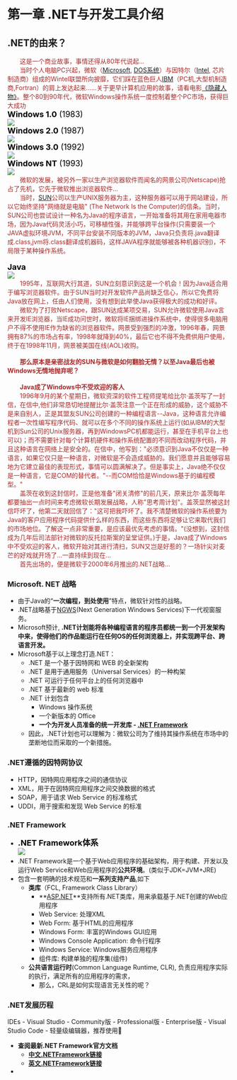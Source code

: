 # **第一章  .NET与开发工具介绍**

## **.NET的由来**？
&emsp;&emsp;<font color = Brown>这是一个商业故事，事情还得从80年代说起...<br>
&emsp;&emsp;当时个人电脑PC兴起，微软（[Microsoft], [DOS系统]）与因特尔（[Intel], 芯片制造商）组成的Wintel联盟所向披靡，它们踩在蓝色巨人[IBM]（PC机,大型机制造商,Fortran）的肩上发达起来......关于更早计算机应用的故事，请看电影[《隐藏人物》]。整个80到90年代，微软Windows操作系统一度控制着整个PC市场，获得巨大成功
 <br><font color = black size =4> **Windows 1.0** (1983) </font> <br>![](./img/1.jpg) 
 <br><font color = black size =4> **Windows 2.0** (1987) </font> <br>![](./img/2.jpg) 
 <br><font color = black size =4> **Windows 3.0** (1992) </font> <br>![](./img/3.jpg) 
 <br><font color = black size =4> **Windows NT** (1993)  </font> <br>![](./img/5.jpg) 
<br>
&emsp;&emsp;微软的发展，被另外一家以生产浏览器软件而闻名的网景公司(Netscape)抢占了先机，它先于微软推出浏览器软件...<br>
&emsp;&emsp;当时，[SUN]公司以生产UNIX服务器为主，这种服务器可以用于网站建设，所以它始终坚持"网络就是电脑"
(The Network Is the Computer)的信条。当时，SUN公司也尝试设计一种名为Java的程序语言，一开始准备将其用在家用电器市场，因为Java代码灵活小巧，可移植性强，并能够跨平台操作(只需要装一个JAVA虚拟环境JVM，不同平台安装不同版本的JVM，Java只负责将.java翻译成.class,jvm将.class翻译成机器码，这样JAVA程序就能够被各种机器识别)，不局限于某种操作系统。
 <br><br><font color = black size =4> **Java**</font> <br>![](./img/java.jpg) <br>
&emsp;&emsp;1995年，互联网大行其道，SUN立刻意识到这是一个机会！因为Java适合用于编写浏览器软件。由于SUN当时对开发软件产品尚缺乏信心，所以它免费将Java放在网上，任由人们使用，没有想到此举使Java获得极大的成功和好评。<br>
&emsp;&emsp;微软为了打败Netscape，跟SUN达成某项交易，SUN允许微软使用Java言来开发IE浏览器，当IE成功问世时，微软将IE捆绑进操作系统中，使得很多电脑用户不得不使用IE作为缺省的浏览器软件。网景受到强烈的冲激，1996年春，网景拥有87%的市场占有率，1998年就降到40%，最后它也不得不免费供用户使用，终于在1998年11月，网景被美国在线(AOL)收购。<br><br>
&emsp;&emsp;**那么原本是亲密战友的SUN与微软是如何翻脸无情？以至Java最后也被Windows无情地抛弃呢？**
<br><br>&emsp;&emsp;**Java成了Windows中不受欢迎的客人** <br>
&emsp;&emsp;1996年9月的某个星期日，微软资深的软件工程师提笔给比尔·盖茨写了一封信，在信中,他们非常恳切地提醒比尔·盖茨注意一个正在形成的威胁，这个威胁不是来自别人，正是其盟友SUN公司创建的一种编程语言--Java，这种语言允许编程者一次性编写程序代码、就可以在多个不同的操作系统上运行(如从IBM的大型机到Sun公司的Unix服务器，再到WindowsPC机都能运行，甚至在手机平台上也可以)；而不需要针对每个计算机硬件和操作系统配置的不同而改动程序代码，并且这种语言在网络上是安全的。在信中，他写到："必须意识到Java不仅仅是一种语言，如果它仅只是一种语言，对微软是不会造成威胁的。我们愿意并且能够容易地为它建立最佳的表现形式，事情可以圆满解决了。但是事实上，Java绝不仅仅是一种语言，它是COM的替代者。"--而COM恰恰是Windows基于的编程模型。"<br>
&emsp;&emsp;盖茨在收到这封信时，正是他准备"闭关清修"的前几天，原来比尔·盖茨每年都要抽出一点时间来考虑微软长期发展战略，人称"思考周计划"。盖茨显然被这封信吓坏了，他第二天就回信了："这可把我吓坏了。我不清楚微软的操作系统要为Java的客户应用程序代码提供什么样的东西，而这些东西将足够让它来取代我们的市场地位。了解这一点非常重要，是应该最优先考虑的事情。"(没想到，这封信成为几年后司法部针对微软的反托拉斯案的呈堂证供。)于是，Java成了Windows中不受欢迎的客人，微软开始对其进行清扫，SUN又岂是好惹的？一场针尖对麦芒的好戏就开场了...一直持续到现在...<br>
&emsp;&emsp;首先出场的，便是微软于2000年6月推出的.NET战略...
</font>

### Microsoft. NET 战略
- 由于Java的“**一次编程，到处使用**”特点，微软针对性的战略。
- .NET战略基于[NGWS](Next Generation Windows Services)下一代视窗服务。
- Microsoft预计, **.NET计划能将各种编程语言的程序员都统一到一个开发架构中来，使得他们的作品能运行在任何OS的任何浏览器上，并实现跨平台、跨语言开发。**
- Microsoft基于以上理念打造.NET：
    - .NET 是一个基于因特网和 WEB 的全新架构
    - .NET 是用于通用服务（Universal Services）的一种构架
    - .NET 可运行于任何平台上的任何浏览器中
    - .NET 基于最新的 web 标准
    - .NET 计划包含
        - Windows 操作系统
        - 一个新版本的 Office 
        - **一个为开发人员准备的统一开发库 - [.NET Framework]**
    - 因此，.NET计划也可以理解为：微软公司为了维持其操作系统在市场中的垄断地位而采取的一个新措施。
### .NET遵循的因特网协议
- HTTP，因特网应用程序之间的通信协议
- XML，用于在因特网应用程序之间交换数据的格式
- SOAP，用于请求 Web Service 的标准格式
- UDDI，用于搜索和发现 Web Service 的标准
### .NET Framework
- <font color = black size =4> **.NET Framework体系** </font> <br>![](./img/12.jpg) 
- .NET Framework是一个基于Web应用程序的基础架构，用于构建、开发以及运行Web Service和Web应用程序的**公共环境**。(类似于JDK=JVM+JRE)
- 包含一套明确的技术规范和**一系列支持产品**,如下
    - **类库**（FCL, Framework Class Library）
        - **[ASP.NET]**支持所有.NET类库，用来承载基于.NET创建的Web应用程序
        - Web Service: 处理XML
        - Web Form: 基于HTML的应用程序
        - Windows Form: 丰富的Windows GUI应用
        - Windows Console Application: 命令行程序
        - Windows Service: Windows服务应用程序
        - 组件库: 构建单独的程序集(组件)
    - **公共语言运行时**(Common Language Runtime, CLR), 负责应用程序实际的执行，满足所有的应用程序的需求，
        - 那么，CRL是如何实现语言无关性的呢？
### .NET发展历程


IDEs
    - Visual Studio
        - Community版
        - Professional版
        - Enterprise版
    - Visual Studio Code 
            - 轻量级编辑器，推荐使用:purple_heart:
- **查阅最新.NET Framework官方文档**
    - **[中文.NETFramework链接]**
    - **[英文.NETFramework链接]**
- 
<!-- 下面是本文档中用到的链接 --->
[《隐藏人物》]: https://baike.baidu.com/item/%E9%9A%90%E8%97%8F%E4%BA%BA%E7%89%A9/2454257?fr=aladdin
[DOS系统]:http://www.pc811.com/xitong/26367.html
[Microsoft]:https://www.microsoft.com/
[Intel]:https://www.intel.com/
[IBM]:https://www.ibm.com/
[微软与Netscape之间的恩怨]: https://en.wikipedia.org/wiki/Netscape
[SUN]:https://www.oracle.com/sun/index.html
[NGWS]:https://docs.microsoft.com/en-us/dotnet/framework/
[.NET Framework]:https://docs.microsoft.com/en-us/dotnet/framework/
[中文.NETFramework链接]:https://docs.microsoft.com/zh-cn/dotnet/framework/
[英文.NETFramework链接]:https://docs.microsoft.com/en-us/dotnet/framework/
[ASP.NET]:https://docs.microsoft.com/zh-cn/aspnet/core/
[Visual Studio]:https://www.visualstudio.com/zh-hans/
[Visual Studio Code]:https://www.visualstudio.com/zh-hans/